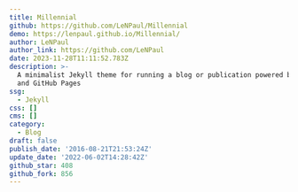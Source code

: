 ```yaml
---
title: Millennial
github: https://github.com/LeNPaul/Millennial
demo: https://lenpaul.github.io/Millennial/
author: LeNPaul
author_link: https://github.com/LeNPaul
date: 2023-11-28T11:11:52.783Z
description: >-
  A minimalist Jekyll theme for running a blog or publication powered by Jekyll
  and GitHub Pages
ssg:
  - Jekyll
css: []
cms: []
category:
  - Blog
draft: false
publish_date: '2016-08-21T21:53:24Z'
update_date: '2022-06-02T14:28:42Z'
github_star: 408
github_fork: 856
---
```


